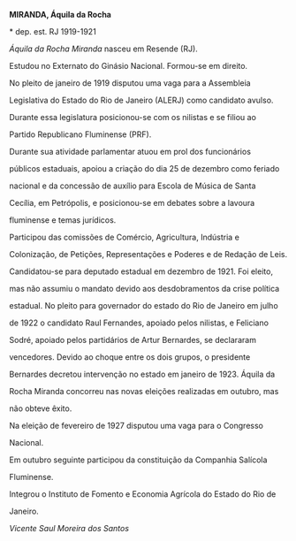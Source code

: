**MIRANDA, Áquila da Rocha**



\* dep. est. RJ 1919-1921



*Áquila da Rocha Miranda* nasceu em Resende (RJ).



Estudou no Externato do Ginásio Nacional. Formou-se em direito.



No pleito de janeiro de 1919 disputou uma vaga para a Assembleia

Legislativa do Estado do Rio de Janeiro (ALERJ) como candidato avulso.

Durante essa legislatura posicionou-se com os nilistas e se filiou ao

Partido Republicano Fluminense (PRF).



Durante sua atividade parlamentar atuou em prol dos funcionários

públicos estaduais, apoiou a criação do dia 25 de dezembro como feriado

nacional e da concessão de auxílio para Escola de Música de Santa

Cecília, em Petrópolis, e posicionou-se em debates sobre a lavoura

fluminense e temas jurídicos.



Participou das comissões de Comércio, Agricultura, Indústria e

Colonização, de Petições, Representações e Poderes e de Redação de Leis.



Candidatou-se para deputado estadual em dezembro de 1921. Foi eleito,

mas não assumiu o mandato devido aos desdobramentos da crise política

estadual. No pleito para governador do estado do Rio de Janeiro em julho

de 1922 o candidato Raul Fernandes, apoiado pelos nilistas, e Feliciano

Sodré, apoiado pelos partidários de Artur Bernardes, se declararam

vencedores. Devido ao choque entre os dois grupos, o presidente

Bernardes decretou intervenção no estado em janeiro de 1923. Áquila da

Rocha Miranda concorreu nas novas eleições realizadas em outubro, mas

não obteve êxito.



Na eleição de fevereiro de 1927 disputou uma vaga para o Congresso

Nacional.



Em outubro seguinte participou da constituição da Companhia Salícola

Fluminense.



Integrou o Instituto de Fomento e Economia Agrícola do Estado do Rio de

Janeiro.



*Vicente Saul Moreira dos Santos*



